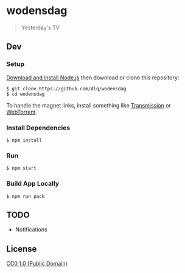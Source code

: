 # wodensdag

> Yesterday's TV

## Dev

### Setup

[Download and install Node.js](https://nodejs.org/en/download/)
then download or clone this repository:
```
$ git clone https://github.com/dlq/wodensdag
$ cd wodensdag
```

To handle the magnet links, install something like
[Transmission](https://transmissionbt.com) or
[WebTorrent](https://webtorrent.io/desktop/).

### Install Dependencies

```
$ npm install
```

### Run

```
$ npm start
```

### Build App Locally

```
$ npm run pack
```

## TODO

* Notifications

## License

[CC0 1.0 (Public Domain)](LICENSE.md)
